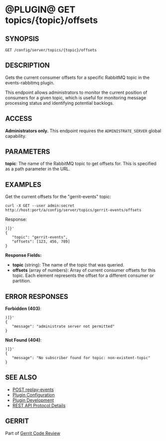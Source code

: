 @PLUGIN@ GET topics/{topic}/offsets
=====================================

SYNOPSIS
--------

```
GET /config/server/topics/{topic}/offsets
```

DESCRIPTION
-----------
Gets the current consumer offsets for a specific RabbitMQ topic in the events-rabbitmq plugin.

This endpoint allows administrators to monitor the current position of consumers for a given topic, which is useful for monitoring message processing status and identifying potential backlogs.

ACCESS
------
**Administrators only.** This endpoint requires the `ADMINISTRATE_SERVER` global capability.

PARAMETERS
----------
**topic**: The name of the RabbitMQ topic to get offsets for. This is specified as a path parameter in the URL.

EXAMPLES
--------

Get the current offsets for the "gerrit-events" topic:

```
curl -X GET --user admin:secret http://host:port/a/config/server/topics/gerrit-events/offsets
```

Response:

```
)]}'
{
   "topic": "gerrit-events",
   "offsets": [123, 456, 789]
}
```

**Response Fields:**

* **topic** (string): The name of the topic that was queried.
* **offsets** (array of numbers): Array of current consumer offsets for this topic. Each element represents the offset for a different consumer or partition.

ERROR RESPONSES
---------------

**Forbidden (403)**:
```
)]}'
{
   "message": "administrate server not permitted"
}
```

**Not Found (404)**:
```
)]}'
{
   "message": "No subscriber found for topic: non-existent-topic"
}
```

SEE ALSO
--------

* [POST replay-events](rest-api-replay-events.html)
* [Plugin Configuration](config.html)
* [Plugin Development](../../../Documentation/dev-plugins.html)
* [REST API Protocol Details](../../../Documentation/rest-api.html#_protocol_details)

GERRIT
------
Part of [Gerrit Code Review](../../../Documentation/index.html)
